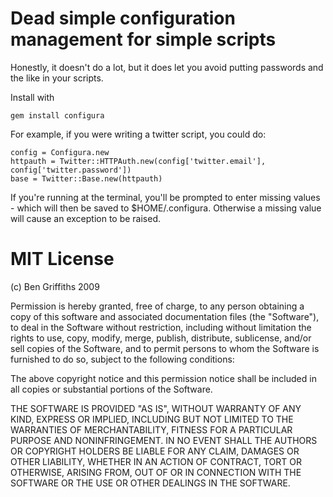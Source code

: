 Dead simple configuration management for simple scripts
=======================================================

Honestly, it doesn't do a lot, but it does let you avoid putting passwords and the like in your scripts.

Install with

    gem install configura

For example, if you were writing a twitter script, you could do:

    config = Configura.new
    httpauth = Twitter::HTTPAuth.new(config['twitter.email'], config['twitter.password'])
    base = Twitter::Base.new(httpauth)

If you're running at the terminal, you'll be prompted to enter missing values - which will then be saved to $HOME/.configura. Otherwise a missing value will cause an exception to be raised.


MIT License
===========

(c) Ben Griffiths 2009

Permission is hereby granted, free of charge, to any person obtaining a copy
of this software and associated documentation files (the "Software"), to deal
in the Software without restriction, including without limitation the rights
to use, copy, modify, merge, publish, distribute, sublicense, and/or sell
copies of the Software, and to permit persons to whom the Software is
furnished to do so, subject to the following conditions:

The above copyright notice and this permission notice shall be included in
all copies or substantial portions of the Software.

THE SOFTWARE IS PROVIDED "AS IS", WITHOUT WARRANTY OF ANY KIND, EXPRESS OR
IMPLIED, INCLUDING BUT NOT LIMITED TO THE WARRANTIES OF MERCHANTABILITY,
FITNESS FOR A PARTICULAR PURPOSE AND NONINFRINGEMENT. IN NO EVENT SHALL THE
AUTHORS OR COPYRIGHT HOLDERS BE LIABLE FOR ANY CLAIM, DAMAGES OR OTHER
LIABILITY, WHETHER IN AN ACTION OF CONTRACT, TORT OR OTHERWISE, ARISING FROM,
OUT OF OR IN CONNECTION WITH THE SOFTWARE OR THE USE OR OTHER DEALINGS IN
THE SOFTWARE.